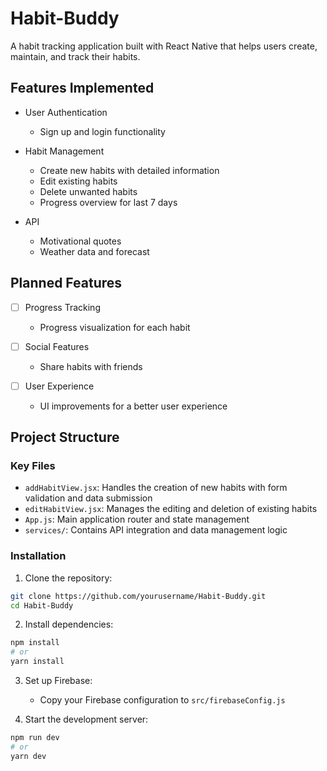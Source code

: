 # Habit-Buddy

A habit tracking application built with React Native that helps users create, maintain, and track their habits.

## Features Implemented

- User Authentication
  - Sign up and login functionality

- Habit Management
  - Create new habits with detailed information
  - Edit existing habits
  - Delete unwanted habits
  - Progress overview for last 7 days

- API
  - Motivational quotes
  - Weather data and forecast 

## Planned Features

- [ ] Progress Tracking
  - Progress visualization for each habit

- [ ] Social Features
  - Share habits with friends

- [ ] User Experience
  - UI improvements for a better user experience

## Project Structure

### Key Files

- `addHabitView.jsx`: Handles the creation of new habits with form validation and data submission
- `editHabitView.jsx`: Manages the editing and deletion of existing habits
- `App.js`: Main application router and state management
- `services/`: Contains API integration and data management logic

### Installation

1. Clone the repository:
```bash
git clone https://github.com/yourusername/Habit-Buddy.git
cd Habit-Buddy
```

2. Install dependencies:
```bash
npm install
# or
yarn install
```

3. Set up Firebase:
   - Copy your Firebase configuration to `src/firebaseConfig.js`

4. Start the development server:
```bash
npm run dev
# or
yarn dev
```
